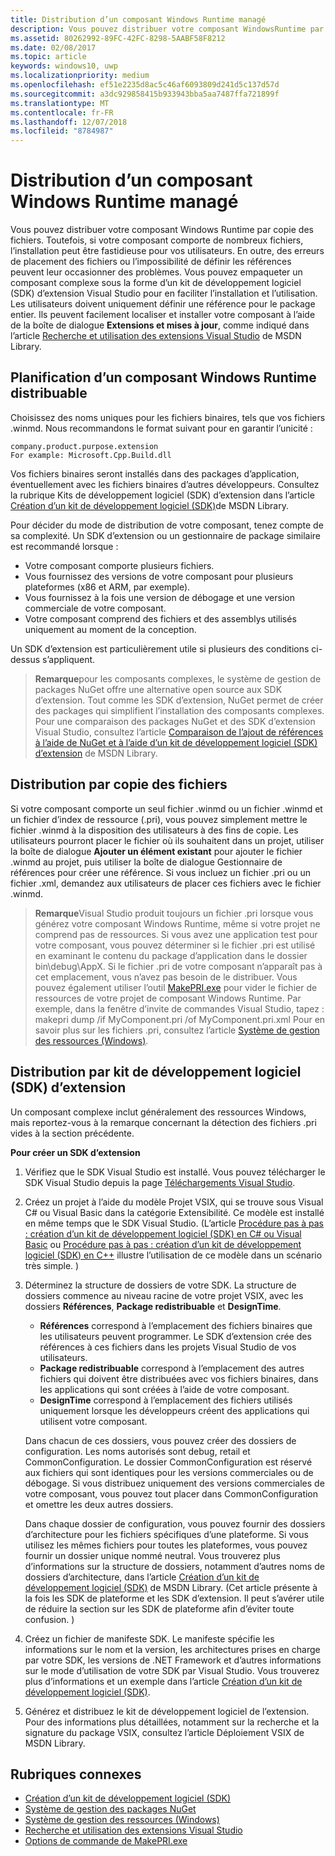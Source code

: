 ```yaml
---
title: Distribution d’un composant Windows Runtime managé
description: Vous pouvez distribuer votre composant WindowsRuntime par copie de fichiers.
ms.assetid: 80262992-89FC-42FC-8298-5AABF58F8212
ms.date: 02/08/2017
ms.topic: article
keywords: windows10, uwp
ms.localizationpriority: medium
ms.openlocfilehash: ef51e2235d8ac5c46af6093809d241d5c137d57d
ms.sourcegitcommit: a3dc929858415b933943bba5aa7487ffa721899f
ms.translationtype: MT
ms.contentlocale: fr-FR
ms.lasthandoff: 12/07/2018
ms.locfileid: "8784987"
---
```

# <a name="distributing-a-managed-windows-runtime-component"></a>Distribution d’un composant Windows Runtime managé



Vous pouvez distribuer votre composant Windows Runtime par copie des fichiers. Toutefois, si votre composant comporte de nombreux fichiers, l’installation peut être fastidieuse pour vos utilisateurs. En outre, des erreurs de placement des fichiers ou l’impossibilité de définir les références peuvent leur occasionner des problèmes. Vous pouvez empaqueter un composant complexe sous la forme d’un kit de développement logiciel (SDK) d’extension Visual Studio pour en faciliter l’installation et l’utilisation. Les utilisateurs doivent uniquement définir une référence pour le package entier. Ils peuvent facilement localiser et installer votre composant à l’aide de la boîte de dialogue **Extensions et mises à jour**, comme indiqué dans l’article [Recherche et utilisation des extensions Visual Studio](https://msdn.microsoft.com/library/vstudio/dd293638.aspx) de MSDN Library.

## <a name="planning-a-distributable-windows-runtime-component"></a>Planification d’un composant Windows Runtime distribuable

Choisissez des noms uniques pour les fichiers binaires, tels que vos fichiers .winmd. Nous recommandons le format suivant pour en garantir l’unicité :

``` syntax
company.product.purpose.extension
For example: Microsoft.Cpp.Build.dll
```

Vos fichiers binaires seront installés dans des packages d’application, éventuellement avec les fichiers binaires d’autres développeurs. Consultez la rubrique Kits de développement logiciel (SDK) d’extension dans l’article [Création d’un kit de développement logiciel (SDK)](https://msdn.microsoft.com/library/hh768146.aspx)de MSDN Library.

Pour décider du mode de distribution de votre composant, tenez compte de sa complexité. Un SDK d’extension ou un gestionnaire de package similaire est recommandé lorsque :

-   Votre composant comporte plusieurs fichiers.
-   Vous fournissez des versions de votre composant pour plusieurs plateformes (x86 et ARM, par exemple).
-   Vous fournissez à la fois une version de débogage et une version commerciale de votre composant.
-   Votre composant comprend des fichiers et des assemblys utilisés uniquement au moment de la conception.

Un SDK d’extension est particulièrement utile si plusieurs des conditions ci-dessus s’appliquent.

> **Remarque**pour les composants complexes, le système de gestion de packages NuGet offre une alternative open source aux SDK d’extension. Tout comme les SDK d’extension, NuGet permet de créer des packages qui simplifient l’installation des composants complexes. Pour une comparaison des packages NuGet et des SDK d’extension Visual Studio, consultez l’article [Comparaison de l’ajout de références à l’aide de NuGet et à l’aide d’un kit de développement logiciel (SDK) d’extension](https://msdn.microsoft.com/library/jj161096.aspx) de MSDN Library.

## <a name="distribution-by-file-copy"></a>Distribution par copie des fichiers

Si votre composant comporte un seul fichier .winmd ou un fichier .winmd et un fichier d’index de ressource (.pri), vous pouvez simplement mettre le fichier .winmd à la disposition des utilisateurs à des fins de copie. Les utilisateurs pourront placer le fichier où ils souhaitent dans un projet, utiliser la boîte de dialogue **Ajouter un élément existant** pour ajouter le fichier .winmd au projet, puis utiliser la boîte de dialogue Gestionnaire de références pour créer une référence. Si vous incluez un fichier .pri ou un fichier .xml, demandez aux utilisateurs de placer ces fichiers avec le fichier .winmd.

> **Remarque**Visual Studio produit toujours un fichier .pri lorsque vous générez votre composant Windows Runtime, même si votre projet ne comprend pas de ressources. Si vous avez une application test pour votre composant, vous pouvez déterminer si le fichier .pri est utilisé en examinant le contenu du package d’application dans le dossier bin\debug\AppX. Si le fichier .pri de votre composant n’apparaît pas à cet emplacement, vous n’avez pas besoin de le distribuer. Vous pouvez également utiliser l’outil [MakePRI.exe](https://msdn.microsoft.com/library/windows/apps/jj552945.aspx) pour vider le fichier de ressources de votre projet de composant Windows Runtime. Par exemple, dans la fenêtre d’invite de commandes Visual Studio, tapez : makepri dump /if MyComponent.pri /of MyComponent.pri.xml Pour en savoir plus sur les fichiers .pri, consultez l’article [Système de gestion des ressources (Windows)](https://msdn.microsoft.com/library/windows/apps/jj552947.aspx).

## <a name="distribution-by-extension-sdk"></a>Distribution par kit de développement logiciel (SDK) d’extension

Un composant complexe inclut généralement des ressources Windows, mais reportez-vous à la remarque concernant la détection des fichiers .pri vides à la section précédente.

**Pour créer un SDK d’extension**

1.  Vérifiez que le SDK Visual Studio est installé. Vous pouvez télécharger le SDK Visual Studio depuis la page [Téléchargements Visual Studio](https://www.visualstudio.com/downloads/download-visual-studio-vs).
2.  Créez un projet à l’aide du modèle Projet VSIX, qui se trouve sous Visual C# ou Visual Basic dans la catégorie Extensibilité. Ce modèle est installé en même temps que le SDK Visual Studio. (L’article [Procédure pas à pas : création d’un kit de développement logiciel (SDK) en C# ou Visual Basic](https://msdn.microsoft.com/library/jj127119.aspx) ou [Procédure pas à pas : création d’un kit de développement logiciel (SDK) en C++](https://msdn.microsoft.com/library/jj127117.aspx) illustre l’utilisation de ce modèle dans un scénario très simple. )
3.  Déterminez la structure de dossiers de votre SDK. La structure de dossiers commence au niveau racine de votre projet VSIX, avec les dossiers **Références**, **Package redistribuable** et **DesignTime**.

    -   **Références** correspond à l’emplacement des fichiers binaires que les utilisateurs peuvent programmer. Le SDK d’extension crée des références à ces fichiers dans les projets Visual Studio de vos utilisateurs.
    -   **Package redistribuable** correspond à l’emplacement des autres fichiers qui doivent être distribuées avec vos fichiers binaires, dans les applications qui sont créées à l’aide de votre composant.
    -   **DesignTime** correspond à l’emplacement des fichiers utilisés uniquement lorsque les développeurs créent des applications qui utilisent votre composant.

    Dans chacun de ces dossiers, vous pouvez créer des dossiers de configuration. Les noms autorisés sont debug, retail et CommonConfiguration. Le dossier CommonConfiguration est réservé aux fichiers qui sont identiques pour les versions commerciales ou de débogage. Si vous distribuez uniquement des versions commerciales de votre composant, vous pouvez tout placer dans CommonConfiguration et omettre les deux autres dossiers.

    Dans chaque dossier de configuration, vous pouvez fournir des dossiers d’architecture pour les fichiers spécifiques d’une plateforme. Si vous utilisez les mêmes fichiers pour toutes les plateformes, vous pouvez fournir un dossier unique nommé neutral. Vous trouverez plus d’informations sur la structure de dossiers, notamment d’autres noms de dossiers d’architecture, dans l’article [Création d’un kit de développement logiciel (SDK)](https://msdn.microsoft.com/library/hh768146.aspx) de MSDN Library. (Cet article présente à la fois les SDK de plateforme et les SDK d’extension. Il peut s’avérer utile de réduire la section sur les SDK de plateforme afin d’éviter toute confusion. )

4.  Créez un fichier de manifeste SDK. Le manifeste spécifie les informations sur le nom et la version, les architectures prises en charge par votre SDK, les versions de .NET Framework et d’autres informations sur le mode d’utilisation de votre SDK par Visual Studio. Vous trouverez plus d’informations et un exemple dans l’article [Création d’un kit de développement logiciel (SDK)](https://msdn.microsoft.com/library/hh768146.aspx).
5.  Générez et distribuez le kit de développement logiciel de l’extension. Pour des informations plus détaillées, notamment sur la recherche et la signature du package VSIX, consultez l’article Déploiement VSIX de MSDN Library.

## <a name="related-topics"></a>Rubriques connexes

* [Création d’un kit de développement logiciel (SDK)](https://msdn.microsoft.com/library/hh768146.aspx)
* [Système de gestion des packages NuGet](https://github.com/NuGet/Home)
* [Système de gestion des ressources (Windows)](https://msdn.microsoft.com/library/windows/apps/jj552947.aspx)
* [Recherche et utilisation des extensions Visual Studio](https://msdn.microsoft.com/library/dd293638.aspx)
* [Options de commande de MakePRI.exe](https://msdn.microsoft.com/library/windows/apps/jj552945.aspx)

